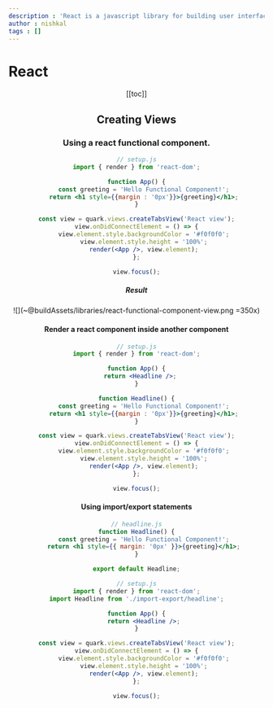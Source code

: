 ```yaml
---
description : 'React is a javascript library for building user interfaces. In this section we will explore how we can use React to create views in our project.'
author : nishkal
tags : []
---
```


# React

<Header />

[[toc]]

<!-- !!! warning Note
This is not a tutorial of the library React itself, but a tutorial on how to consume the library in a Quark project. To learn more about React, read the [official docs from here.](https://reactjs.org/)
!!! -->

## Creating Views

### Using a react functional component.

```jsx
// setup.js
import { render } from 'react-dom';

function App() {
    const greeting = 'Hello Functional Component!';
    return <h1 style={{margin : '0px'}}>{greeting}</h1>;
}

const view = quark.views.createTabsView('React view');
view.onDidConnectElement = () => {
    view.element.style.backgroundColor = '#f0f0f0';
    view.element.style.height = '100%';
    render(<App />, view.element);
};

view.focus();
```
##### Result
![](~@buildAssets/libraries/react-functional-component-view.png =350x)

#### Render a react component inside another component
```jsx
// setup.js
import { render } from 'react-dom';

function App() {
  return <Headline />;
}

function Headline() {
    const greeting = 'Hello Functional Component!';
    return <h1 style={{margin : '0px'}}>{greeting}</h1>;
}

const view = quark.views.createTabsView('React view');
view.onDidConnectElement = () => {
    view.element.style.backgroundColor = '#f0f0f0';
    view.element.style.height = '100%';
    render(<App />, view.element);
};

view.focus();
```

#### Using import/export statements
```jsx
// headline.js
function Headline() {
    const greeting = 'Hello Functional Component!';
    return <h1 style={{ margin: '0px' }}>{greeting}</h1>;
}

export default Headline;
```
```jsx
// setup.js
import { render } from 'react-dom';
import Headline from './import-export/headline';

function App() {
    return <Headline />;
}

const view = quark.views.createTabsView('React view');
view.onDidConnectElement = () => {
    view.element.style.backgroundColor = '#f0f0f0';
    view.element.style.height = '100%';
    render(<App />, view.element);
};

view.focus();

